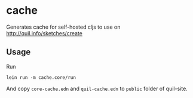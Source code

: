 # cache

Generates cache for self-hosted cljs to use on http://quil.info/sketches/create

## Usage

Run
```shell
lein run -m cache.core/run
```

And copy `core-cache.edn` and `quil-cache.edn` to `public` folder of quil-site.
